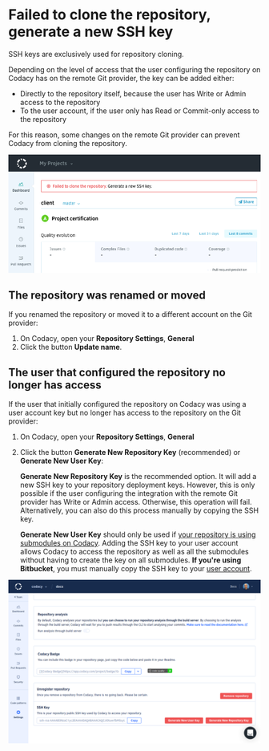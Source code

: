 # Failed to clone the repository, generate a new SSH key

SSH keys are exclusively used for repository cloning.

Depending on the level of access that the user configuring the repository on Codacy has on the remote Git provider, the key can be added either:

-   Directly to the repository itself, because the user has Write or Admin access to the repository
-   To the user account, if the user only has Read or Commit-only access to the repository

For this reason, some changes on the remote Git provider can prevent Codacy from cloning the repository.

![Failed to clone the repository](images/failed-to-clone-the-repository.png)

## The repository was renamed or moved

If you renamed the repository or moved it to a different account on the Git provider:

1.  On Codacy, open your **Repository Settings**, **General**
2.  Click the button **Update name**.

## The user that configured the repository no longer has access

If the user that initially configured the repository on Codacy was using a user account key but no longer has access to the repository on the Git provider:

1.  On Codacy, open your **Repository Settings**, **General**
2.  Click the button **Generate New Repository Key** (recommended) or **Generate New User Key**:

    **Generate New Repository Key** is the recommended option. It will add a new SSH key to your repository deployment keys. However, this is only possible if the user configuring the integration with the remote Git provider has Write or Admin access. Otherwise, this operation will fail. Alternatively, you can also do this process manually by copying the SSH key.

    **Generate New User Key** should only be used if [your repository is using submodules on Codacy](/hc/en-us/articles/360005239394-Submodules-how-to-enable-them-). Adding the SSH key to your user account allows Codacy to access the repository as well as all the submodules without having to create the key on all submodules. **If you're using Bitbucket**, you must manually copy the SSH key to your [user account](https://bitbucket.org/account/settings/ssh-keys/).

![Generate new key](images/failed-to-clone-the-repository-new-key.png)
